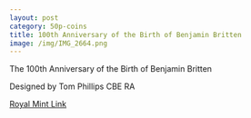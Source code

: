```yaml
---
layout: post
category: 50p-coins
title: 100th Anniversary of the Birth of Benjamin Britten
image: /img/IMG_2664.png
---
```


The 100th Anniversary of the Birth of Benjamin Britten

Designed by Tom Phillips CBE RA

[Royal Mint Link](http://www.royalmint.com/discover/uk-coins/coin-design-and-specifications/fifty-pence-coin/2013-benjamin-britten)

